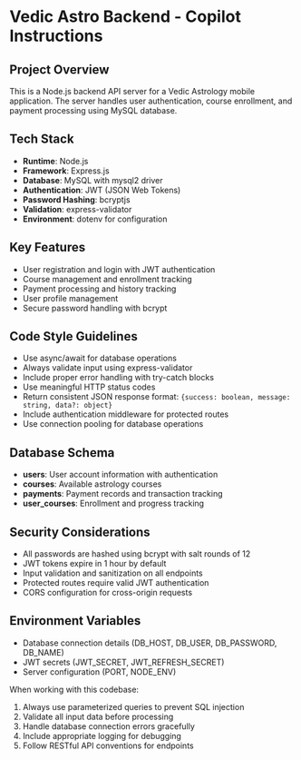 <!-- Use this file to provide workspace-specific custom instructions to Copilot. For more details, visit https://code.visualstudio.com/docs/copilot/copilot-customization#_use-a-githubcopilotinstructionsmd-file -->

# Vedic Astro Backend - Copilot Instructions

## Project Overview
This is a Node.js backend API server for a Vedic Astrology mobile application. The server handles user authentication, course enrollment, and payment processing using MySQL database.

## Tech Stack
- **Runtime**: Node.js
- **Framework**: Express.js
- **Database**: MySQL with mysql2 driver
- **Authentication**: JWT (JSON Web Tokens)
- **Password Hashing**: bcryptjs
- **Validation**: express-validator
- **Environment**: dotenv for configuration

## Key Features
- User registration and login with JWT authentication
- Course management and enrollment tracking
- Payment processing and history tracking
- User profile management
- Secure password handling with bcrypt

## Code Style Guidelines
- Use async/await for database operations
- Always validate input using express-validator
- Include proper error handling with try-catch blocks
- Use meaningful HTTP status codes
- Return consistent JSON response format: `{success: boolean, message: string, data?: object}`
- Include authentication middleware for protected routes
- Use connection pooling for database operations

## Database Schema
- **users**: User account information with authentication
- **courses**: Available astrology courses
- **payments**: Payment records and transaction tracking
- **user_courses**: Enrollment and progress tracking

## Security Considerations
- All passwords are hashed using bcrypt with salt rounds of 12
- JWT tokens expire in 1 hour by default
- Input validation and sanitization on all endpoints
- Protected routes require valid JWT authentication
- CORS configuration for cross-origin requests

## Environment Variables
- Database connection details (DB_HOST, DB_USER, DB_PASSWORD, DB_NAME)
- JWT secrets (JWT_SECRET, JWT_REFRESH_SECRET)
- Server configuration (PORT, NODE_ENV)

When working with this codebase:
1. Always use parameterized queries to prevent SQL injection
2. Validate all input data before processing
3. Handle database connection errors gracefully
4. Include appropriate logging for debugging
5. Follow RESTful API conventions for endpoints
